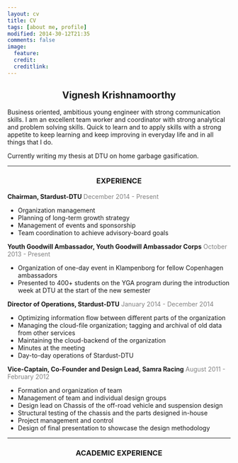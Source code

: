 ```yaml
---
layout: cv
title: CV
tags: [about me, profile]
modified: 2014-30-12T21:35
comments: false
image:
  feature: 
  credit: 
  creditlink: 
---
```


<h2 style="text-align: center;">Vignesh Krishnamoorthy</h2>

Business oriented, ambitious young engineer with strong communication skills. I am an excellent team worker and coordinator with strong analytical and problem solving skills. Quick to learn and to apply skills with a strong appetite to keep learning and keep improving in everyday life and in all things that I do. 

Currently writing my thesis at DTU on home garbage gasification. 

----
<h3 style="text-align: center;">EXPERIENCE</h3>

**Chairman, Stardust-DTU** <span style="color:gray;"><font font-size:0.3em>December 2014 - Present</font></span>

- Organization management
- Planning of long-term growth strategy
- Management of events and sponsorship
- Team coordination to achieve advisory-board goals 

**Youth Goodwill Ambassador, Youth Goodwill Ambassador Corps** <span style="color:gray;"><font font-size:0.3em>October 2013 - Present</font></span>

- Organization of one-day event in Klampenborg for fellow Copenhagen ambassadors
- Presented to 400+ students on the YGA program during the introduction week at DTU at the start of the new semester

**Director of Operations, Stardust-DTU** <span style="color:gray;"><font font-size:0.3em>January 2014 - December 2014</font></span>

- Optimizing information flow between different parts of the organization
- Managing the cloud-file organization; tagging and archival of old data from other services
- Maintaining the cloud-backend of the organization
- Minutes at the meeting
- Day-to-day operations of Stardust-DTU

**Vice-Captain, Co-Founder and Design Lead, Samra Racing** <span style="color:gray;"><font font-size:0.3em>August 2011 - February 2012</font></span>

- Formation and organization of team
- Management of team and individual design groups
- Design lead on Chassis of the off-road vehicle and suspension design
- Structural testing of the chassis and the parts designed in-house
- Project management and control
- Design of final presentation to showcase the design methodology

----
<h3 style="text-align: center;">ACADEMIC EXPERIENCE</h3>